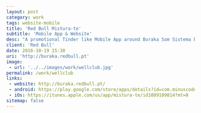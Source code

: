 ```yaml
---
layout: post
category: work
tags: website-mobile
title: 'Red Bull Mistura-te'
subtitle: 'Mobile App & Website'
desc: "A promotional Tinder like Mobile App around Buraka Som Sistema band and Red Bull to allow people to mix/pair themselves to win music related prizes."
client: 'Red Bull'
date: 2016-10-19 15:30
uri: 'http://buraka.redbull.pt'
image:
 - url: '../../images/work/wellclub.jpg'
permalink: /work/wellclub
links:
 - website: http://buraka.redbull.pt/
 - android: https://play.google.com/store/apps/details?id=com.minuscode.mistura_te&hl=en
 - iOs: https://itunes.apple.com/us/app/mistura-te/id1089109814?mt=8
sitemap: false
---
```

